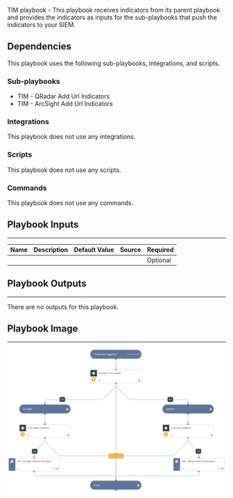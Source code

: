 TIM playbook - This playbook receives indicators from its parent playbook
  and provides the indicators as inputs for the sub-playbooks that push the indicators
  to your SIEM.

## Dependencies
This playbook uses the following sub-playbooks, integrations, and scripts.

### Sub-playbooks
* TIM - QRadar Add Url Indicators
* TIM - ArcSight Add Url Indicators

### Integrations
This playbook does not use any integrations.

### Scripts
This playbook does not use any scripts.

### Commands
This playbook does not use any commands.

## Playbook Inputs
---

| **Name** | **Description** | **Default Value** | **Source** | **Required** |
| --- | --- | --- | --- | --- |
|  |  |  |  | Optional |

## Playbook Outputs
---
There are no outputs for this playbook.

## Playbook Image
---
![Playbook Image](https://raw.githubusercontent.com/demisto/content/master/docs/images/playbooks/TIM_-_Add_Url_Indicators_To_SIEM.png)